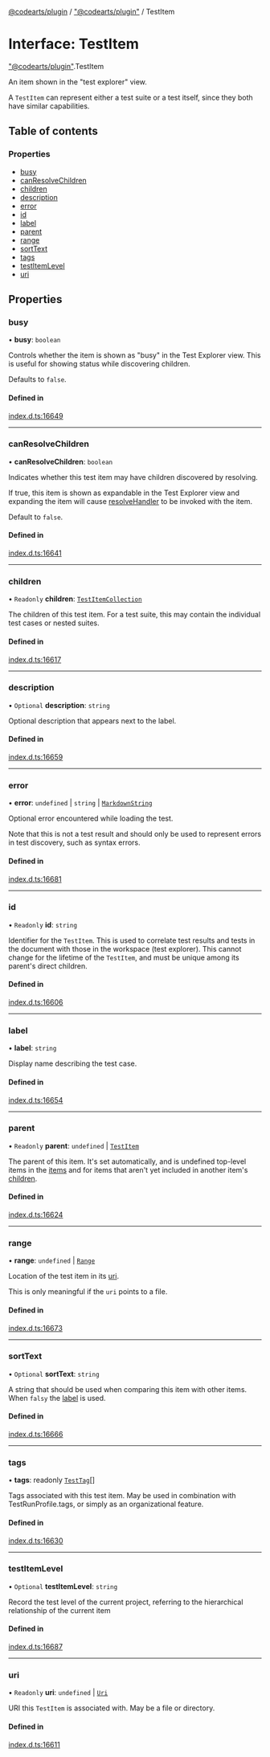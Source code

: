 [@codearts/plugin](../README.md) / ["@codearts/plugin"](../modules/_codearts_plugin_.md) / TestItem

# Interface: TestItem

["@codearts/plugin"](../modules/_codearts_plugin_.md).TestItem

An item shown in the "test explorer" view.

A `TestItem` can represent either a test suite or a test itself, since
they both have similar capabilities.

## Table of contents

### Properties

- [busy](codearts_plugin_.TestItem.md#busy)
- [canResolveChildren](codearts_plugin_.TestItem.md#canresolvechildren)
- [children](codearts_plugin_.TestItem.md#children)
- [description](codearts_plugin_.TestItem.md#description)
- [error](codearts_plugin_.TestItem.md#error)
- [id](codearts_plugin_.TestItem.md#id)
- [label](codearts_plugin_.TestItem.md#label)
- [parent](codearts_plugin_.TestItem.md#parent)
- [range](codearts_plugin_.TestItem.md#range)
- [sortText](codearts_plugin_.TestItem.md#sorttext)
- [tags](codearts_plugin_.TestItem.md#tags)
- [testItemLevel](codearts_plugin_.TestItem.md#testitemlevel)
- [uri](codearts_plugin_.TestItem.md#uri)

## Properties

### busy

• **busy**: `boolean`

Controls whether the item is shown as "busy" in the Test Explorer view.
This is useful for showing status while discovering children.

Defaults to `false`.

#### Defined in

[index.d.ts:16649](https://github.com/shuyaqian/cloudide-plugin-api/blob/5b69219/index.d.ts#L16649)

___

### canResolveChildren

• **canResolveChildren**: `boolean`

Indicates whether this test item may have children discovered by resolving.

If true, this item is shown as expandable in the Test Explorer view and
expanding the item will cause [resolveHandler](codearts_plugin_.TestController.md#resolvehandler)
to be invoked with the item.

Default to `false`.

#### Defined in

[index.d.ts:16641](https://github.com/shuyaqian/cloudide-plugin-api/blob/5b69219/index.d.ts#L16641)

___

### children

• `Readonly` **children**: [`TestItemCollection`](codearts_plugin_.TestItemCollection.md)

The children of this test item. For a test suite, this may contain the
individual test cases or nested suites.

#### Defined in

[index.d.ts:16617](https://github.com/shuyaqian/cloudide-plugin-api/blob/5b69219/index.d.ts#L16617)

___

### description

• `Optional` **description**: `string`

Optional description that appears next to the label.

#### Defined in

[index.d.ts:16659](https://github.com/shuyaqian/cloudide-plugin-api/blob/5b69219/index.d.ts#L16659)

___

### error

• **error**: `undefined` \| `string` \| [`MarkdownString`](../classes/codearts_plugin_.MarkdownString.md)

Optional error encountered while loading the test.

Note that this is not a test result and should only be used to represent errors in
test discovery, such as syntax errors.

#### Defined in

[index.d.ts:16681](https://github.com/shuyaqian/cloudide-plugin-api/blob/5b69219/index.d.ts#L16681)

___

### id

• `Readonly` **id**: `string`

Identifier for the `TestItem`. This is used to correlate
test results and tests in the document with those in the workspace
(test explorer). This cannot change for the lifetime of the `TestItem`,
and must be unique among its parent's direct children.

#### Defined in

[index.d.ts:16606](https://github.com/shuyaqian/cloudide-plugin-api/blob/5b69219/index.d.ts#L16606)

___

### label

• **label**: `string`

Display name describing the test case.

#### Defined in

[index.d.ts:16654](https://github.com/shuyaqian/cloudide-plugin-api/blob/5b69219/index.d.ts#L16654)

___

### parent

• `Readonly` **parent**: `undefined` \| [`TestItem`](codearts_plugin_.TestItem.md)

The parent of this item. It's set automatically, and is undefined
top-level items in the [items](codearts_plugin_.TestController.md#items) and for items that
aren't yet included in another item's [children](codearts_plugin_.TestItem.md#children).

#### Defined in

[index.d.ts:16624](https://github.com/shuyaqian/cloudide-plugin-api/blob/5b69219/index.d.ts#L16624)

___

### range

• **range**: `undefined` \| [`Range`](../classes/codearts_plugin_.Range.md)

Location of the test item in its [uri](codearts_plugin_.TestItem.md#uri).

This is only meaningful if the `uri` points to a file.

#### Defined in

[index.d.ts:16673](https://github.com/shuyaqian/cloudide-plugin-api/blob/5b69219/index.d.ts#L16673)

___

### sortText

• `Optional` **sortText**: `string`

A string that should be used when comparing this item
with other items. When `falsy` the [label](codearts_plugin_.TestItem.md#label)
is used.

#### Defined in

[index.d.ts:16666](https://github.com/shuyaqian/cloudide-plugin-api/blob/5b69219/index.d.ts#L16666)

___

### tags

• **tags**: readonly [`TestTag`](../classes/codearts_plugin_.TestTag.md)[]

Tags associated with this test item. May be used in combination with
TestRunProfile.tags, or simply as an organizational feature.

#### Defined in

[index.d.ts:16630](https://github.com/shuyaqian/cloudide-plugin-api/blob/5b69219/index.d.ts#L16630)

___

### testItemLevel

• `Optional` **testItemLevel**: `string`

Record the test level of the current project,
referring to the hierarchical relationship of the current item

#### Defined in

[index.d.ts:16687](https://github.com/shuyaqian/cloudide-plugin-api/blob/5b69219/index.d.ts#L16687)

___

### uri

• `Readonly` **uri**: `undefined` \| [`Uri`](../classes/codearts_plugin_.Uri.md)

URI this `TestItem` is associated with. May be a file or directory.

#### Defined in

[index.d.ts:16611](https://github.com/shuyaqian/cloudide-plugin-api/blob/5b69219/index.d.ts#L16611)
